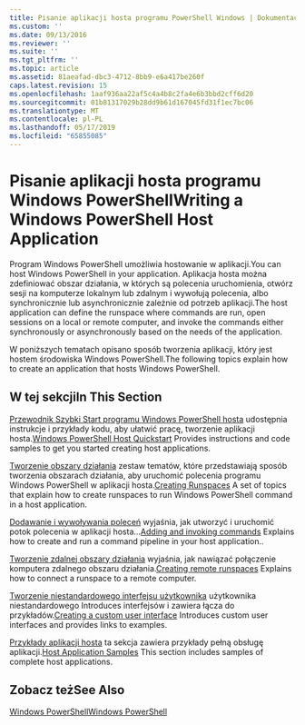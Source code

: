 ```yaml
---
title: Pisanie aplikacji hosta programu PowerShell Windows | Dokumentacja firmy Microsoft
ms.custom: ''
ms.date: 09/13/2016
ms.reviewer: ''
ms.suite: ''
ms.tgt_pltfrm: ''
ms.topic: article
ms.assetid: 81aeafad-dbc3-4712-8bb9-e6a417be260f
caps.latest.revision: 15
ms.openlocfilehash: 1aaf936aa22af5c4a4b8c2fa4e6b3bbd2cff6d20
ms.sourcegitcommit: 01b81317029b28dd9b61d167045fd31f1ec7bc06
ms.translationtype: MT
ms.contentlocale: pl-PL
ms.lasthandoff: 05/17/2019
ms.locfileid: "65855085"
---
```

# <a name="writing-a-windows-powershell-host-application"></a><span data-ttu-id="7c794-102">Pisanie aplikacji hosta programu Windows PowerShell</span><span class="sxs-lookup"><span data-stu-id="7c794-102">Writing a Windows PowerShell Host Application</span></span>

<span data-ttu-id="7c794-103">Program Windows PowerShell umożliwia hostowanie w aplikacji.</span><span class="sxs-lookup"><span data-stu-id="7c794-103">You can host Windows PowerShell in your application.</span></span> <span data-ttu-id="7c794-104">Aplikacja hosta można zdefiniować obszar działania, w których są polecenia uruchomienia, otwórz sesji na komputerze lokalnym lub zdalnym i wywołują polecenia, albo synchronicznie lub asynchronicznie zależnie od potrzeb aplikacji.</span><span class="sxs-lookup"><span data-stu-id="7c794-104">The host application can define the runspace where commands are run, open sessions on a local or remote computer, and invoke the commands either synchronously or asynchronously based on the needs of the application.</span></span>

<span data-ttu-id="7c794-105">W poniższych tematach opisano sposób tworzenia aplikacji, który jest hostem środowiska Windows PowerShell.</span><span class="sxs-lookup"><span data-stu-id="7c794-105">The following topics explain how to create an application that hosts Windows PowerShell.</span></span>

## <a name="in-this-section"></a><span data-ttu-id="7c794-106">W tej sekcji</span><span class="sxs-lookup"><span data-stu-id="7c794-106">In This Section</span></span>

<span data-ttu-id="7c794-107">[Przewodnik Szybki Start programu Windows PowerShell hosta](./windows-powershell-host-quickstart.md) udostępnia instrukcje i przykłady kodu, aby ułatwić pracę, tworzenie aplikacji hosta.</span><span class="sxs-lookup"><span data-stu-id="7c794-107">[Windows PowerShell Host Quickstart](./windows-powershell-host-quickstart.md) Provides instructions and code samples to get you started creating host applications.</span></span>

<span data-ttu-id="7c794-108">[Tworzenie obszary działania](./creating-runspaces.md) zestaw tematów, które przedstawiają sposób tworzenia obszarach działania, aby uruchomić polecenia programu Windows PowerShell w aplikacji hosta.</span><span class="sxs-lookup"><span data-stu-id="7c794-108">[Creating Runspaces](./creating-runspaces.md) A set of topics that explain how to create runspaces to run Windows PowerShell command in a host application.</span></span>

<span data-ttu-id="7c794-109">[Dodawanie i wywoływania poleceń](./adding-and-invoking-commands.md) wyjaśnia, jak utworzyć i uruchomić potok polecenia w aplikacji hosta...</span><span class="sxs-lookup"><span data-stu-id="7c794-109">[Adding and invoking commands](./adding-and-invoking-commands.md) Explains how to create and run a command pipeline in your host application..</span></span>

<span data-ttu-id="7c794-110">[Tworzenie zdalnej obszary działania](./creating-remote-runspaces.md) wyjaśnia, jak nawiązać połączenie komputera zdalnego obszaru działania.</span><span class="sxs-lookup"><span data-stu-id="7c794-110">[Creating remote runspaces](./creating-remote-runspaces.md) Explains how to connect a runspace to a remote computer.</span></span>

<span data-ttu-id="7c794-111">[Tworzenie niestandardowego interfejsu użytkownika](./creating-a-custom-user-interface.md) użytkownika niestandardowego Introduces interfejsów i zawiera łącza do przykładów.</span><span class="sxs-lookup"><span data-stu-id="7c794-111">[Creating a custom user interface](./creating-a-custom-user-interface.md) Introduces custom user interfaces and provides links to examples.</span></span>

<span data-ttu-id="7c794-112">[Przykłady aplikacji hosta](./host-application-samples.md) ta sekcja zawiera przykłady pełną obsługę aplikacji.</span><span class="sxs-lookup"><span data-stu-id="7c794-112">[Host Application Samples](./host-application-samples.md) This section includes samples of complete host applications.</span></span>

## <a name="see-also"></a><span data-ttu-id="7c794-113">Zobacz też</span><span class="sxs-lookup"><span data-stu-id="7c794-113">See Also</span></span>

[<span data-ttu-id="7c794-114">Windows PowerShell</span><span class="sxs-lookup"><span data-stu-id="7c794-114">Windows PowerShell</span></span>](http://msdn.microsoft.com/en-us/b41a2af3-aec1-402d-8e18-c2c26be461ff)
